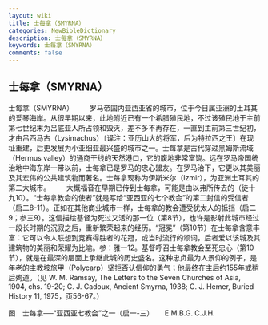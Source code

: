 ```yaml
---
layout: wiki
title: 士每拿（SMYRNA）
categories: NewBibleDictionary
description: 士每拿（SMYRNA）
keywords: 士每拿（SMYRNA）
comments: false
---
```


## 士每拿（SMYRNA）



士每拿（SMYRNA）
　　罗马帝国内亚西亚省的城市，位于今日属亚洲的土耳其的爱琴海岸。从很早期以来，此地附近已有一个希腊殖民地，不过该殖民地于主前第七世纪末为吕底亚人所占领和毁灭，差不多不再存在，一直到主前第三世纪初，才由吕西马古（Lysimachus）〔译注：亚历山大的将军，后为特拉西之王〕在现址重建，后更发展为小亚细亚最兴盛的城市之一。士每拿是古代穿过黑姆斯流域（Hermus valley）的通商干线的天然港口，它的腹地非常富饶。远在罗马帝国统治地中海东岸一带以前，士每拿已是罗马的忠心盟友。在罗马治下，它更以其美丽及其宏伟的公共建筑物而著名。士每拿现称为伊斯米尔（Izmir），为亚洲土耳其的第二大城市。
　　大概福音在早期已传到士每拿，可能是由以弗所传去的（徒十九10）。“士每拿教会的使者”就是写给“亚西亚的七个教会”的第二封信的受信者（启二8-11）。正如在其他商业城市一样，士每拿的教会遭受犹太人的抵挡（启二9；参三9）。这信描绘基督为死过又活的那一位（第8节），也许是影射此城市经过一段长时期的沉寂之后，重新繁荣起来的经历。“冠冕”（第10节）在士每拿含意丰富：它可以令人联想到竞赛得胜者的花冠，或当时流行的颂词，后者爱以该城及其建筑物的美丽和荣耀为比喻。参：雅一12。基督呼召士每拿教会至死忠心（第10节），就是在最深的层面上承继此城的历史盛名。这种忠贞最为人景仰的例子，是年老的主教坡旅甲（Polycarp）坚拒否认信仰的勇气；他最终在主后约155年或稍后殉道。（见 W. M. Ramsay, The Letters to the Seven Churches of Asia,
1904, chs. 19-20; C. J. Cadoux, Ancient
Smyrna, 1938; C. J. Hemer, Buried
History 11, 1975，页56-67。）
　


图　士每拿──“亚西亚七教会”之一（启一-三）
　
E.M.B.G.
C.J.H.



